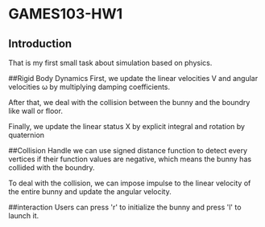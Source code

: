 # GAMES103-HW1

## Introduction
That is my first small task about simulation based on physics.

##Rigid Body Dynamics
First, we update the linear velocities V and angular velocities ω by multiplying damping coefficients.

After that, we deal with the collision between the bunny and the boundry like wall or floor.

Finally, we update the linear status X by explicit integral and rotation by quaternion

##Collision Handle
we can use signed distance function to detect every vertices if their function values are negative, which means the bunny has collided with the boundry. 

To deal with the collision, we can impose impulse to the linear velocity of the entire bunny and update the angular velocity. 

##interaction
Users can press 'r' to initialize the bunny and press 'l' to launch it. 
